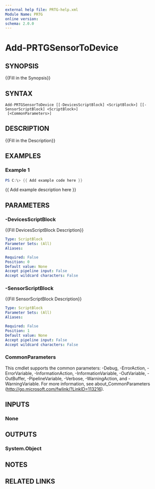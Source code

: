 ```yaml
---
external help file: PRTG-help.xml
Module Name: PRTG
online version:
schema: 2.0.0
---
```


# Add-PRTGSensorToDevice

## SYNOPSIS
{{Fill in the Synopsis}}

## SYNTAX

```
Add-PRTGSensorToDevice [[-DevicesScriptBlock] <ScriptBlock>] [[-SensorScriptBlock] <ScriptBlock>]
 [<CommonParameters>]
```

## DESCRIPTION
{{Fill in the Description}}

## EXAMPLES

### Example 1
```powershell
PS C:\> {{ Add example code here }}
```

{{ Add example description here }}

## PARAMETERS

### -DevicesScriptBlock
{{Fill DevicesScriptBlock Description}}

```yaml
Type: ScriptBlock
Parameter Sets: (All)
Aliases:

Required: False
Position: 0
Default value: None
Accept pipeline input: False
Accept wildcard characters: False
```

### -SensorScriptBlock
{{Fill SensorScriptBlock Description}}

```yaml
Type: ScriptBlock
Parameter Sets: (All)
Aliases:

Required: False
Position: 1
Default value: None
Accept pipeline input: False
Accept wildcard characters: False
```

### CommonParameters
This cmdlet supports the common parameters: -Debug, -ErrorAction, -ErrorVariable, -InformationAction, -InformationVariable, -OutVariable, -OutBuffer, -PipelineVariable, -Verbose, -WarningAction, and -WarningVariable. For more information, see about_CommonParameters (http://go.microsoft.com/fwlink/?LinkID=113216).

## INPUTS

### None
## OUTPUTS

### System.Object
## NOTES

## RELATED LINKS
